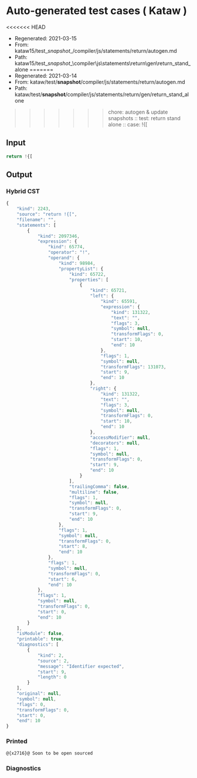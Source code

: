 # Auto-generated test cases ( Kataw )
<<<<<<< HEAD
- Regenerated: 2021-03-15
- From: kataw15/test\__snapshot__/compiler/js/statements/return/autogen.md
- Path: kataw15/test\__snapshot__\compiler\js\statements\return\gen\return_stand_alone
=======
- Regenerated: 2021-03-14
- From: kataw/test/__snapshot__/compiler/js/statements/return/autogen.md
- Path: kataw/test/__snapshot__/compiler/js/statements/return/gen/return_stand_alone
>>>>>>> chore: autogen & update snapshots
> :: test: return stand alone
> :: case: !{[
## Input

`````js
return !{[
`````

## Output

### Hybrid CST

```javascript
{
    "kind": 2243,
    "source": "return !{[",
    "filename": "",
    "statements": [
        {
            "kind": 2097346,
            "expression": {
                "kind": 65774,
                "operator": "!",
                "operand": {
                    "kind": 98984,
                    "propertyList": {
                        "kind": 65722,
                        "properties": [
                            {
                                "kind": 65721,
                                "left": {
                                    "kind": 65591,
                                    "expression": {
                                        "kind": 131322,
                                        "text": "",
                                        "flags": 3,
                                        "symbol": null,
                                        "transformFlags": 0,
                                        "start": 10,
                                        "end": 10
                                    },
                                    "flags": 1,
                                    "symbol": null,
                                    "transformFlags": 131073,
                                    "start": 9,
                                    "end": 10
                                },
                                "right": {
                                    "kind": 131322,
                                    "text": "",
                                    "flags": 3,
                                    "symbol": null,
                                    "transformFlags": 0,
                                    "start": 10,
                                    "end": 10
                                },
                                "accessModifier": null,
                                "decorators": null,
                                "flags": 1,
                                "symbol": null,
                                "transformFlags": 0,
                                "start": 9,
                                "end": 10
                            }
                        ],
                        "trailingComma": false,
                        "multiline": false,
                        "flags": 1,
                        "symbol": null,
                        "transformFlags": 0,
                        "start": 9,
                        "end": 10
                    },
                    "flags": 1,
                    "symbol": null,
                    "transformFlags": 0,
                    "start": 8,
                    "end": 10
                },
                "flags": 1,
                "symbol": null,
                "transformFlags": 0,
                "start": 6,
                "end": 10
            },
            "flags": 1,
            "symbol": null,
            "transformFlags": 0,
            "start": 0,
            "end": 10
        }
    ],
    "isModule": false,
    "printable": true,
    "diagnostics": [
        {
            "kind": 2,
            "source": 2,
            "message": "Identifier expected",
            "start": 9,
            "length": 0
        }
    ],
    "original": null,
    "symbol": null,
    "flags": 0,
    "transformFlags": 0,
    "start": 0,
    "end": 10
}
```

### Printed

```javascript
@{x2716}@ Soon to be open sourced
```

### Diagnostics

```javascript

```

